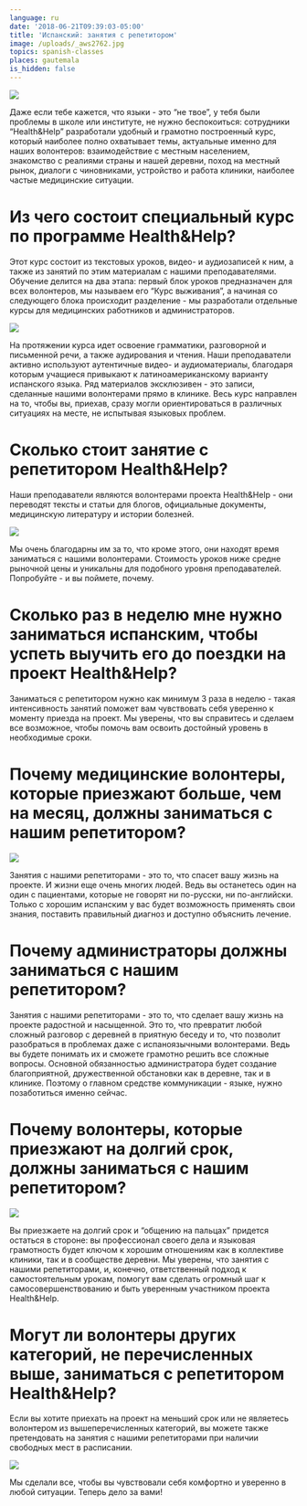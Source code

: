 ```yaml
---
language: ru
date: '2018-06-21T09:39:03-05:00'
title: 'Испанский: занятия с репетитором'
image: /uploads/_aws2762.jpg
topics: spanish-classes
places: gautemala
is_hidden: false
---
```

![](/uploads/_aws2762.jpg)

Даже если тебе кажется, что языки - это “не твое”, у тебя были проблемы в школе или институте, не нужно беспокоиться: сотрудники “Health&Help” разработали удобный и грамотно построенный курс, который наиболее полно охватывает темы, актуальные именно для наших волонтеров: взаимодействие с местным населением, знакомство с реалиями страны и нашей деревни, поход на местный рынок, диалоги с чиновниками, устройство и работа клиники, наиболее частые медицинские ситуации. 

# Из чего состоит специальный курс по программе Health&Help?

Этот курс состоит из текстовых уроков, видео- и аудиозаписей к ним, а также из занятий по этим материалам с нашими преподавателями. Обучение делится на два этапа: первый блок уроков предназначен для всех волонтеров, мы называем его “Курс выживания”, а начиная со следующего блока происходит разделение - мы разработали отдельные курсы для медицинских работников и администраторов. 

![](/uploads/_aws9968.jpg)

На протяжении курса идет освоение грамматики, разговорной и письменной речи, а также аудирования и чтения. Наши преподаватели активно используют аутентичные видео- и аудиоматериалы, благодаря которым учащиеся привыкают к латиноамериканскому варианту испанского языка. Ряд материалов эксклюзивен - это записи, сделанные нашими волонтерами прямо в клинике. Весь курс направлен на то, чтобы вы, приехав, сразу могли ориентироваться в различных ситуациях на месте, не испытывая языковых проблем. 

# Сколько стоит занятие с репетитором Health&Help?

Наши преподаватели являются волонтерами проекта Health&Help - они переводят тексты и статьи для блогов, официальные документы, медицинскую литературу и истории болезней. 

![](/uploads/_aws0514.jpg)

Мы очень благодарны им за то, что кроме этого, они находят время заниматься с нашими волонтерами. Стоимость уроков ниже средне рыночной цены и уникальны для подобного уровня преподавателей. Попробуйте - и вы поймете, почему.

# Сколько раз в неделю мне нужно заниматься испанским, чтобы успеть выучить его до поездки на проект Health&Help?

Заниматься с репетитором нужно как минимум 3 раза в неделю - такая интенсивность занятий поможет вам чувствовать себя уверенно к моменту приезда на проект. Мы уверены, что вы справитесь и сделаем все возможное, чтобы помочь вам освоить достойный уровень в необходимые сроки.

# Почему медицинские волонтеры, которые приезжают больше, чем на месяц, должны заниматься с нашим репетитором?

![](/uploads/_aws1545.jpg)

Занятия с нашими репетиторами - это то, что спасет вашу жизнь на проекте. И жизни еще очень многих людей. Ведь вы останетесь один на один с пациентами, которые не говорят ни по-русски, ни по-английски. Только с хорошим испанским у вас будет возможность применять свои знания, поставить правильный диагноз и доступно объяснить лечение. 

# Почему администраторы должны заниматься с нашим репетитором?

Занятия с нашими репетиторами - это то, что сделает вашу жизнь на проекте радостной и насыщенной. Это то, что превратит любой сложный разговор с деревней в приятную беседу и то, что позволит разобраться в проблемах даже с испаноязычными волонтерами. Ведь вы будете понимать их и сможете грамотно решить все сложные вопросы. Основной обязанностью администратора будет создание благоприятной, дружественной обстановки как в деревне, так и в клинике. Поэтому о главном средстве коммуникации - языке, нужно позаботиться именно сейчас.

# Почему волонтеры, которые приезжают на долгий срок, должны заниматься с нашим репетитором?

![](/uploads/_aws0698.jpg)

Вы приезжаете на долгий срок и “общению на пальцах” придется остаться в стороне: вы профессионал своего дела и языковая грамотность будет ключом к хорошим отношениям как в коллективе клиники, так и в сообществе деревни. Мы уверены,  что занятия с нашими репетиторами, и, конечно, ответственный подход к самостоятельным урокам, помогут вам сделать огромный шаг к самосовершенствованию и быть уверенным участником проекта Health&Help.

# Могут ли волонтеры других категорий, не перечисленных выше, заниматься с репетитором Health&Help?

Если вы хотите приехать на проект на меньший срок или не являетесь волонтером из вышеперечисленных категорий, вы можете также претендовать на занятия с нашими репетиторами при наличии свободных мест в расписании. 

![](/uploads/_aws7821.jpg)

Мы сделали все, чтобы вы чувствовали себя комфортно и уверенно в любой ситуации. Теперь дело за вами!
